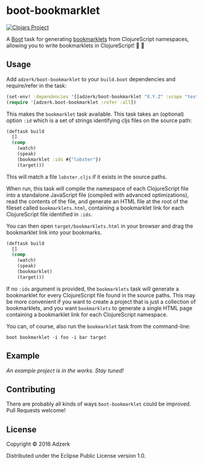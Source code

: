 # boot-bookmarklet

[![Clojars Project](http://clojars.org/adzerk/boot-bookmarklet/latest-version.svg)](http://clojars.org/adzerk/boot-bookmarklet)

A [Boot](http://boot-clj.com) task for generating [bookmarklets](https://en.wikipedia.org/wiki/Bookmarklet) from ClojureScript namespaces, allowing you to write bookmarklets in ClojureScript! :book: :bookmark:

## Usage

Add `adzerk/boot-bookmarklet` to your `build.boot` dependencies and require/refer in the task:

```clojure
(set-env! :dependencies '[[adzerk/boot-bookmarklet "X.Y.Z" :scope "test"]])
(require '[adzerk.boot-bookmarklet :refer :all])
```

This makes the `bookmarklet` task available. This task takes an (optional) option `:id` which is a set of strings identifying cljs files on the source path:

```clojure
(deftask build
  []
  (comp
    (watch)
    (speak)
    (bookmarklet :ids #{"lobster"})
    (target)))
```

This will match a file `lobster.cljs` if it exists in the source paths.

When run, this task will compile the namespace of each ClojureScript file into a standalone JavaScript file (compiled with advanced optimizations), read the contents of the file, and generate an HTML file at the root of the fileset called `bookmarklets.html`, containing a bookmarklet link for each ClojureScript file identified in `:ids`.

You can then open `target/bookmarklets.html` in your browser and drag the bookmarklet link into your bookmarks.

```clojure
(deftask build
  []
  (comp
    (watch)
    (speak)
    (bookmarklet)
    (target)))
```

If no `:ids` argument is provided, the `bookmarklets` task will generate a bookmarklet for every ClojureScript file found in the source paths. This may be more convenient if you want to create a project that is just a collection of bookmarklets, and you want `bookmarklets` to generate a single HTML page containing a bookmarklet link for each ClojureScript namespace.

You can, of course, also run the `bookmarklet` task from the command-line:

```
boot bookmarklet -i foo -i bar target
```

## Example

*An example project is in the works. Stay tuned!*

## Contributing

There are probably all kinds of ways `boot-bookmarklet` could be improved. Pull Requests welcome!

## License

Copyright © 2016 Adzerk

Distributed under the Eclipse Public License version 1.0.
